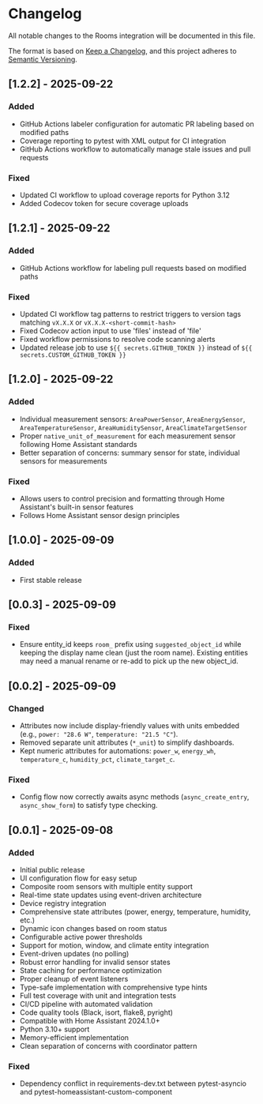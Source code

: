 # Changelog

All notable changes to the Rooms integration will be documented in this file.

The format is based on [Keep a Changelog](https://keepachangelog.com/en/1.1.0/),
and this project adheres to [Semantic Versioning](https://semver.org/spec/v2.0.0.html).

## [1.2.2] - 2025-09-22

### Added
- GitHub Actions labeler configuration for automatic PR labeling based on modified paths
- Coverage reporting to pytest with XML output for CI integration
- GitHub Actions workflow to automatically manage stale issues and pull requests

### Fixed
- Updated CI workflow to upload coverage reports for Python 3.12
- Added Codecov token for secure coverage uploads

## [1.2.1] - 2025-09-22

### Added
- GitHub Actions workflow for labeling pull requests based on modified paths

### Fixed
- Updated CI workflow tag patterns to restrict triggers to version tags matching `vX.X.X` or `vX.X.X-<short-commit-hash>`
- Fixed Codecov action input to use 'files' instead of 'file'
- Fixed workflow permissions to resolve code scanning alerts
- Updated release job to use `${{ secrets.GITHUB_TOKEN }}` instead of `${{ secrets.CUSTOM_GITHUB_TOKEN }}`

## [1.2.0] - 2025-09-22

### Added
- Individual measurement sensors: `AreaPowerSensor`, `AreaEnergySensor`, `AreaTemperatureSensor`, `AreaHumiditySensor`, `AreaClimateTargetSensor`
- Proper `native_unit_of_measurement` for each measurement sensor following Home Assistant standards
- Better separation of concerns: summary sensor for state, individual sensors for measurements

### Fixed
- Allows users to control precision and formatting through Home Assistant's built-in sensor features
- Follows Home Assistant sensor design principles

## [1.0.0] - 2025-09-09

### Added
- First stable release

## [0.0.3] - 2025-09-09

### Fixed
- Ensure entity_id keeps `room_` prefix using `suggested_object_id` while keeping the display name clean (just the room name). Existing entities may need a manual rename or re-add to pick up the new object_id.

## [0.0.2] - 2025-09-09

### Changed
- Attributes now include display-friendly values with units embedded (e.g., `power: "28.6 W"`, `temperature: "21.5 °C"`).
- Removed separate unit attributes (`*_unit`) to simplify dashboards.
- Kept numeric attributes for automations: `power_w`, `energy_wh`, `temperature_c`, `humidity_pct`, `climate_target_c`.

### Fixed
- Config flow now correctly awaits async methods (`async_create_entry`, `async_show_form`) to satisfy type checking.

## [0.0.1] - 2025-09-08

### Added
- Initial public release
- UI configuration flow for easy setup
- Composite room sensors with multiple entity support
- Real-time state updates using event-driven architecture
- Device registry integration
- Comprehensive state attributes (power, energy, temperature, humidity, etc.)
- Dynamic icon changes based on room status
- Configurable active power thresholds
- Support for motion, window, and climate entity integration
- Event-driven updates (no polling)
- Robust error handling for invalid sensor states
- State caching for performance optimization
- Proper cleanup of event listeners
- Type-safe implementation with comprehensive type hints
- Full test coverage with unit and integration tests
- CI/CD pipeline with automated validation
- Code quality tools (Black, isort, flake8, pyright)
- Compatible with Home Assistant 2024.1.0+
- Python 3.10+ support
- Memory-efficient implementation
- Clean separation of concerns with coordinator pattern

### Fixed
- Dependency conflict in requirements-dev.txt between pytest-asyncio and pytest-homeassistant-custom-component

